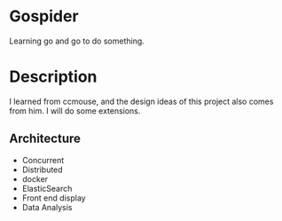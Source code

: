 # Gospider
Learning go and go to do something.

# Description
I learned from ccmouse, and the design ideas of this project also comes from him. I will do some extensions.

## Architecture
* Concurrent
* Distributed
* docker 
* ElasticSearch
* Front end display
* Data Analysis